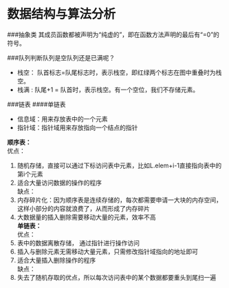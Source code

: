 数据结构与算法分析
====
###抽象类
其成员函数都被声明为“纯虚的”，即在函数方法声明的最后有“=0”的符号。   

###队列判断队列是空队列还是已满呢？     
* 栈空： 队首标志=队尾标志时，表示栈空，即红绿两个标志在图中重叠时为栈空。
* 栈满 : 队尾+1 = 队首时，表示栈空。有一个空位，我们不存储元素。

###链表
####单链表
* 信息域：用来存放表中的一个元素   
* 指针域：指针域用来存放指向一个结点的指针    
     
**顺序表：**    
优点：     
1. 随机存储，直接可以通过下标访问表中元素，比如L.elem+i-1直接指向表中的第i个元素 
2. 适合大量访问数据的操作的程序     
缺点：    
1. 内存碎片化：因为顺序表是连续存储的，每次都需要申请一大块的内存空间，这样小部分的内容就浪费了，从而形成了内存碎片     
2. 大数据量的插入删除需要移动大量的元素，效率不高    
**单链表：**     
优点：    
1. 表中的数据离散存储， 通过指针进行操作访问     
2. 插入与删除元素无需移动大量元素，只需修改指针域指向的地址即可   
3. 适合大量插入删除操作的程序    
缺点：    
1. 失去了随机存取的优点，所以每次访问表中的某个数据都要重头到尾扫一遍    
   


